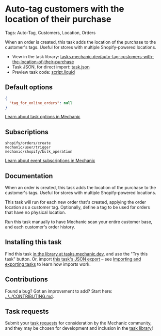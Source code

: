 # Auto-tag customers with the location of their purchase

Tags: Auto-Tag, Customers, Location, Orders

When an order is created, this task adds the location of the purchase to the customer's tags. Useful for stores with multiple Shopify-powered locations.

* View in the task library: [tasks.mechanic.dev/auto-tag-customers-with-the-location-of-their-purchase](https://tasks.mechanic.dev/auto-tag-customers-with-the-location-of-their-purchase)
* Task JSON, for direct import: [task.json](../../tasks/auto-tag-customers-with-the-location-of-their-purchase.json)
* Preview task code: [script.liquid](./script.liquid)

## Default options

```json
{
  "tag_for_online_orders": null
}
```

[Learn about task options in Mechanic](https://learn.mechanic.dev/core/tasks/options)

## Subscriptions

```liquid
shopify/orders/create
mechanic/user/trigger
mechanic/shopify/bulk_operation
```

[Learn about event subscriptions in Mechanic](https://learn.mechanic.dev/core/tasks/subscriptions)

## Documentation

When an order is created, this task adds the location of the purchase to the customer's tags. Useful for stores with multiple Shopify-powered locations.

This task will run for each new order that's created, applying the order location as a customer tag. Optionally, define a tag to be used for orders that have no physical location.

Run this task manually to have Mechanic scan your entire customer base, and each customer's order history.

## Installing this task

Find this task [in the library at tasks.mechanic.dev](https://tasks.mechanic.dev/auto-tag-customers-with-the-location-of-their-purchase), and use the "Try this task" button. Or, import [this task's JSON export](../../tasks/auto-tag-customers-with-the-location-of-their-purchase.json) – see [Importing and exporting tasks](https://learn.mechanic.dev/core/tasks/import-and-export) to learn how imports work.

## Contributions

Found a bug? Got an improvement to add? Start here: [../../CONTRIBUTING.md](../../CONTRIBUTING.md).

## Task requests

Submit your [task requests](https://mechanic.canny.io/task-requests) for consideration by the Mechanic community, and they may be chosen for development and inclusion in the [task library](https://tasks.mechanic.dev/)!
